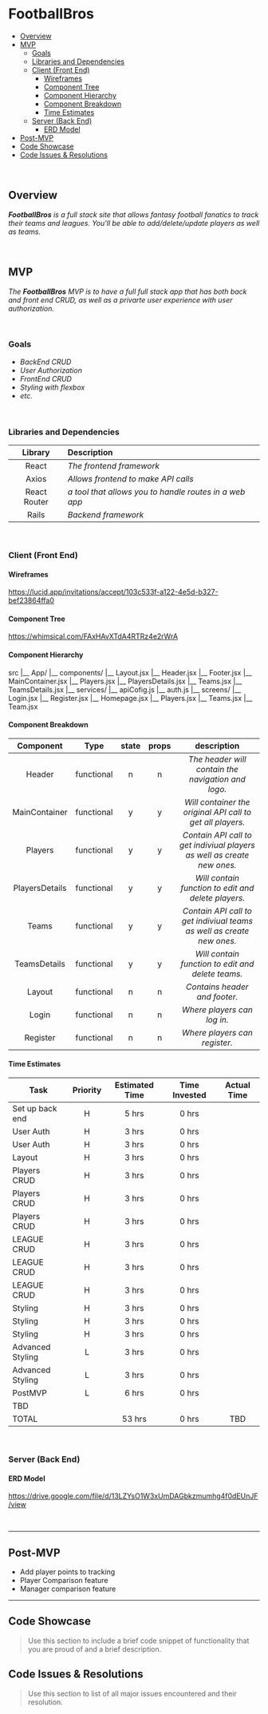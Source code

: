 # FootballBros

- [Overview](#overview)
- [MVP](#mvp)
  - [Goals](#goals)
  - [Libraries and Dependencies](#libraries-and-dependencies)
  - [Client (Front End)](#client-front-end)
    - [Wireframes](#wireframes)
    - [Component Tree](#component-tree)
    - [Component Hierarchy](#component-hierarchy)
    - [Component Breakdown](#component-breakdown)
    - [Time Estimates](#time-estimates)
  - [Server (Back End)](#server-back-end)
    - [ERD Model](#erd-model)
- [Post-MVP](#post-mvp)
- [Code Showcase](#code-showcase)
- [Code Issues & Resolutions](#code-issues--resolutions)

<br>

## Overview

_**FootballBros** is a full stack site that allows fantasy football fanatics to track their teams and leagues. You'll be able to add/delete/update players as well as teams._


<br>

## MVP

_The **FootballBros** MVP is to have a full full stack app that has both back and front end CRUD, as well as a privarte user experience with user authorization._

<br>

### Goals

- _BackEnd CRUD_
- _User Authorization_
- _FrontEnd CRUD_
- _Styling with flexbox_
- _etc._

<br>

### Libraries and Dependencies


|     Library      | Description                                |
| :--------------: | :----------------------------------------- |
|      React       | _The frontend framework_ |
|      Axios       | _Allows frontend to make API calls_ |
|   React Router   | _a tool that allows you to handle routes in a web app_ |
| Rails | _Backend framework_ |


<br>

### Client (Front End)

#### Wireframes

https://lucid.app/invitations/accept/103c533f-a122-4e5d-b327-bef23864ffa0

#### Component Tree

 https://whimsical.com/FAxHAvXTdA4RTRz4e2rWrA

#### Component Hierarchy

src
|__ App/
|__ components/
      |__ Layout.jsx
      |__ Header.jsx
      |__ Footer.jsx
      |__ MainContainer.jsx
      |__ Players.jsx
      |__ PlayersDetails.jsx
      |__ Teams.jsx
      |__ TeamsDetails.jsx
|__ services/
      |__ apiCofig.js
      |__ auth.js
|__ screens/
      |__ Login.jsx
      |__ Register.jsx
      |__ Homepage.jsx
      |__ Players.jsx
      |__ Teams.jsx
      |__ Team.jsx


#### Component Breakdown

|  Component   |    Type    | state | props | description  | 
| :----------: | :--------: | :---: | :---: | :-----------:|
|    Header    | functional |   n   |   n   | _The header will contain the navigation and logo._               |
|   MainContainer    |   functional    |   y   |   y   | _Will container the original API call to get all players._      |
| Players | functional |   y   |   y   | _Contain API call to get indiviual players as well as create new ones._                 |
|    PlayersDetails    | functional |   y   |   y  | _Will contain function to edit and delete players._ |
|    Teams   | functional |   y   |   y  | _Contain API call to get indiviual teams as well as create new ones._ |
|    TeamsDetails    | functional |   y   |   y  | _Will contain function to edit and delete teams._ |
|    Layout    | functional |   n   |   n  | _Contains header and footer._ |
|    Login | functional |   n   |   n  | _Where players can log in._ |
|    Register    | functional |   n   |   n  | _Where players can register._ |

#### Time Estimates

| Task                | Priority | Estimated Time | Time Invested | Actual Time |
| ------------------- | :------: | :------------: | :-----------: | :---------: |
| Set up back end    |    H     |     5 hrs      |     0 hrs     |
| User Auth |    H     |     3 hrs      |     0 hrs     |
| User Auth |    H     |     3 hrs      |     0 hrs     |
| Layout |    H     |     3 hrs      |     0 hrs     | 
| Players CRUD |    H     |     3 hrs      |     0 hrs     | 
| Players CRUD |    H     |     3 hrs      |     0 hrs     | 
| Players CRUD |    H     |     3 hrs      |     0 hrs     | 
| LEAGUE CRUD |    H     |     3 hrs      |     0 hrs     | 
| LEAGUE CRUD |    H     |     3 hrs      |     0 hrs     | 
| LEAGUE CRUD |    H     |     3 hrs      |     0 hrs     |
| Styling |    H     |     3 hrs      |     0 hrs     | 
| Styling |    H     |     3 hrs      |     0 hrs     | 
| Styling |    H     |     3 hrs      |     0 hrs     | 
| Advanced Styling |    L     |     3 hrs      |     0 hrs     | 
| Advanced Styling |    L    |     3 hrs      |     0 hrs     | 
| PostMVP |    L    |     6 hrs      |     0 hrs     |      
TBD     |
| TOTAL               |          |     53 hrs      |     0 hrs     |     TBD     |


<br>

### Server (Back End)

#### ERD Model

https://drive.google.com/file/d/13LZYsO1W3xUmDAGbkzmumhg4f0dEUnJF/view

<br>

***

## Post-MVP

- Add player points to tracking
- Player Comparison feature
- Manager comparison feature

***

## Code Showcase

> Use this section to include a brief code snippet of functionality that you are proud of and a brief description.

## Code Issues & Resolutions

> Use this section to list of all major issues encountered and their resolution.